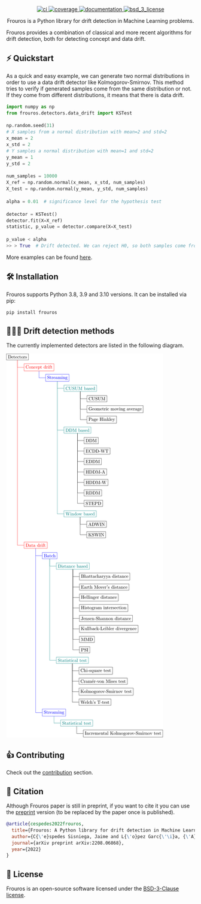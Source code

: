 [//]: # (![Frouros logo]&#40;logo.svg&#41;)

<p align="center">
  <!-- CI -->
  <a href="https://github.com/IFCA/frouros/actions/workflows/ci.yml">
    <img src="https://github.com/IFCA/frouros/actions/workflows/ci.yml/badge.svg?style=flat-square" alt="ci"/>
  </a>
  <!-- Code coverage -->
  <a href="https://codecov.io/gh/IFCA/frouros">
    <img src="https://codecov.io/gh/IFCA/frouros/branch/main/graph/badge.svg?token=DLKQSWYTYM" alt="coverage"/>
  </a>
  <!-- Documentation -->
  <a href="https://frouros.readthedocs.io/">
    <img src="https://readthedocs.org/projects/frouros/badge/?version=latest" alt="documentation"/>
  </a>
  <!-- License -->
  <a href="https://opensource.org/licenses/BSD-3-Clause">
    <img src="https://img.shields.io/badge/License-BSD%203--Clause-blue.svg" alt="bsd_3_license">
  </a>
</p>

<p align="center">Frouros is a Python library for drift detection in Machine Learning problems.</p>

Frouros provides a combination of classical and more recent algorithms for drift detection, both for detecting concept and data drift.

## ⚡️ Quickstart

As a quick and easy example, we can generate two normal distributions in order to use a data drift detector like Kolmogorov-Smirnov. This method tries to verify if generated samples come from the same distribution or not. If they come from different distributions, it means that there is data drift.

```python
import numpy as np
from frouros.detectors.data_drift import KSTest

np.random.seed(31)
# X samples from a normal distribution with mean=2 and std=2
x_mean = 2
x_std = 2
# Y samples a normal distribution with mean=1 and std=2
y_mean = 1
y_std = 2

num_samples = 10000
X_ref = np.random.normal(x_mean, x_std, num_samples)
X_test = np.random.normal(y_mean, y_std, num_samples)

alpha = 0.01  # significance level for the hypothesis test

detector = KSTest()
detector.fit(X=X_ref)
statistic, p_value = detector.compare(X=X_test)

p_value < alpha
>> > True  # Drift detected. We can reject H0, so both samples come from different distributions.
```

More examples can be found [here](https://frouros.readthedocs.io/en/latest/examples.html).

## 🛠 Installation

Frouros supports Python 3.8, 3.9 and 3.10 versions. It can be installed via pip:

```bash
pip install frouros
```

## 🕵🏻‍♂️️ Drift detection methods

The currently implemented detectors are listed in the following diagram.

![Detectors diagram](images/detectors.png)

## 👍 Contributing

Check out the [contribution](https://github.com/IFCA/frouros/blob/main/CONTRIBUTING.md) section.

## 💬 Citation

Although Frouros paper is still in preprint, if you want to cite it you can use the [preprint](https://arxiv.org/abs/2208.06868) version (to be replaced by the paper once is published).

```bibtex
@article{cespedes2022frouros,
  title={Frouros: A Python library for drift detection in Machine Learning problems},
  author={C{\'e}spedes Sisniega, Jaime and L{\'o}pez Garc{\'\i}a, {\'A}lvaro },
  journal={arXiv preprint arXiv:2208.06868},
  year={2022}
}
```

## 📝 License

Frouros is an open-source software licensed under the [BSD-3-Clause license](https://github.com/IFCA/frouros/blob/main/LICENSE).